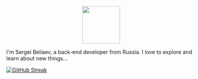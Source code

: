 <div id="header" align="center">
  <img src="https://media.giphy.com/media/bfCRQtWUmduWBkDpL7/giphy.gif" width="100"/>
</div>

I'm Sergei Beliaev, a back-end developer from Russia. I love to explore and learn about new things...


[![GitHub Streak](https://github-readme-streak-stats.herokuapp.com?user=scyberlife&theme=synthwave)](https://git.io/streak-stats)

